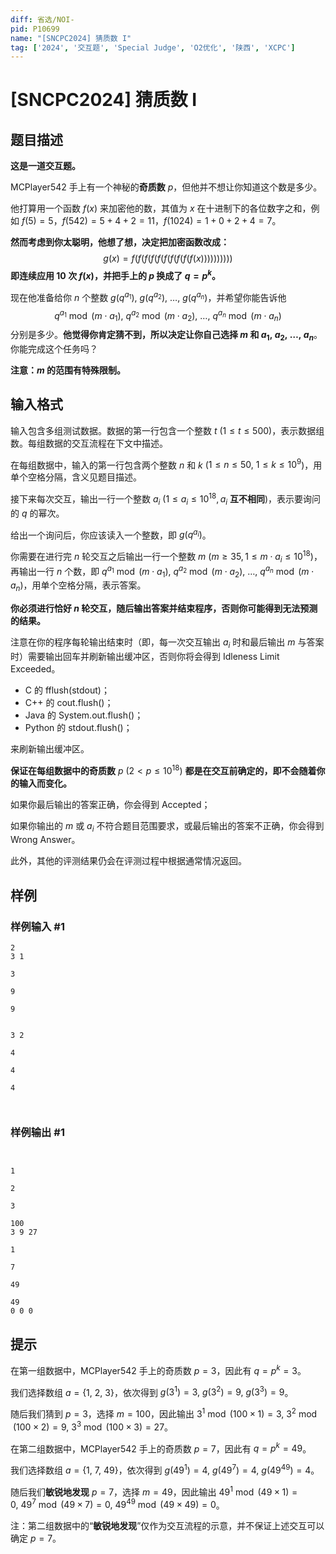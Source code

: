 ```yaml
---
diff: 省选/NOI-
pid: P10699
name: "[SNCPC2024] 猜质数 I"
tag: ['2024', '交互题', 'Special Judge', 'O2优化', '陕西', 'XCPC']
---
```

# [SNCPC2024] 猜质数 I
## 题目描述

**这是一道交互题。**

MCPlayer542 手上有一个神秘的**奇质数** $p$，但他并不想让你知道这个数是多少。

他打算用一个函数 $f(x)$ 来加密他的数，其值为 $x$ 在十进制下的各位数字之和，例如 $f(5)=5$，$f(542)=5+4+2=11$，$f(1024)=1+0+2+4=7$。

**然而考虑到你太聪明，他想了想，决定把加密函数改成：**
$$g(x)=f(f(f(f(f(f(f(f(f(f(x))))))))))$$
**即连续应用 $10$ 次 $f(x)$，并把手上的 $p$ 换成了 $q=p^k$。** 

现在他准备给你 $n$ 个整数 $g(q^{a_1}),\ g(q^{a_2}),\ \ldots,\ g(q^{a_n})$，并希望你能告诉他
$$q^{a_1}\bmod (m\cdot a_1),\ q^{a_2}\bmod (m\cdot a_2),\ \ldots,\ q^{a_n}\bmod (m\cdot a_n)$$
分别是多少。**他觉得你肯定猜不到，所以决定让你自己选择 $m$ 和 $a_1,\ a_2,\ \ldots,\ a_n$**。你能完成这个任务吗？

**注意：$m$ 的范围有特殊限制。**

## 输入格式

输入包含多组测试数据。数据的第一行包含一个整数 $t$ ($1\le t\le 500$)，表示数据组数。每组数据的交互流程在下文中描述。

在每组数据中，输入的第一行包含两个整数 $n$ 和 $k$ ($1\le n\le 50, \ 1\le k\le 10^9$)，用单个空格分隔，含义见题目描述。

接下来每次交互，输出一行一个整数 $a_i$ ($1\le a_i\le 10^{18},a_i$ **互不相同**)，表示要询问的 $q$ 的幂次。

给出一个询问后，你应该读入一个整数，即 $g(q^{a_i})$。

你需要在进行完 $n$ 轮交互之后输出一行一个整数 $m$ ($m\ge 35,1\le m\cdot a_i\le 10^{18}$)，再输出一行 $n$ 个数，即 $q^{a_1}\bmod (m\cdot a_1), \ q^{a_2}\bmod (m\cdot a_2), \ \ldots, \ q^{a_n}\bmod (m\cdot a_n)$，用单个空格分隔，表示答案。

**你必须进行恰好 $n$ 轮交互，随后输出答案并结束程序，否则你可能得到无法预测的结果。**

注意在你的程序每轮输出结束时（即，每一次交互输出 $a_i$ 时和最后输出 $m$ 与答案时）需要输出回车并刷新输出缓冲区，否则你将会得到 $\text{Idleness Limit Exceeded}$。

- C 的 $\text{fflush(stdout)}$；
- C++ 的 $\text{cout.flush()}$；
- Java 的 $\text{System.out.flush()}$；
- Python 的 $\text{stdout.flush()}$；

来刷新输出缓冲区。

**保证在每组数据中的奇质数** $p$ ($2<p\le 10^{18}$) **都是在交互前确定的，即不会随着你的输入而变化。**

如果你最后输出的答案正确，你会得到 $\text{Accepted}$；

如果你输出的 $m$ 或 $a_i$ 不符合题目范围要求，或最后输出的答案不正确，你会得到 $\text{Wrong Answer}$。

此外，其他的评测结果仍会在评测过程中根据通常情况返回。
## 样例

### 样例输入 #1
```
2
3 1

3

9

9


3 2

4

4

4



```
### 样例输出 #1
```


1

2

3

100
3 9 27

1

7

49

49
0 0 0

```
## 提示



在第一组数据中，MCPlayer542 手上的奇质数 $p=3$，因此有 $q=p^k=3$。

我们选择数组 $a=\{1,\ 2,\ 3\}$，依次得到 $g(3^1)=3, \ g(3^2)=9, \ g(3^3)=9$。

随后我们猜到 $p=3$，选择 $m=100$，因此输出 $3^1\bmod (100\times 1)=3, \ 3^2\bmod (100\times 2)=9, \ 3^3\bmod (100\times 3)=27$。

在第二组数据中，MCPlayer542 手上的奇质数 $p=7$，因此有 $q=p^k=49$。

我们选择数组 $a=\{1,\ 7,\ 49\}$，依次得到 $g(49^1)=4,\ g(49^7)=4,\ g(49^{49})=4$。

随后我们**敏锐地发现** $p=7$，选择 $m=49$，因此输出 $49^1\bmod (49\times 1)=0, \ 49^7\bmod (49\times 7)=0, \ 49^{49}\bmod (49\times 49)=0$。

注：第二组数据中的“**敏锐地发现**”仅作为交互流程的示意，并不保证上述交互可以确定 $p=7$。
